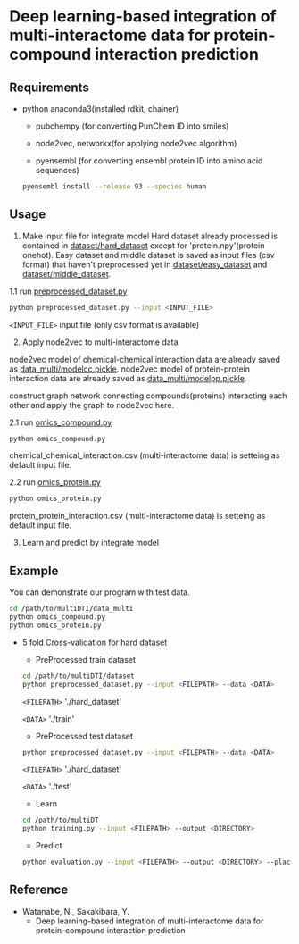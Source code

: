 # Deep learning-based integration of multi-interactome data for protein-compound interaction prediction

## Requirements
* python anaconda3(installed rdkit, chainer)

  * pubchempy (for converting PunChem ID into smiles)

  * node2vec, networkx(for applying node2vec algorithm)

  * pyensembl (for converting ensembl protein ID into amino acid sequences)
  ```bash
  pyensembl install --release 93 --species human
  ```

## Usage
1. Make input file for integrate model
Hard dataset already processed is contained in [dataset/hard_dataset](https://github.com/Njk-901aru/multiDTI/dataset/hard_dataset) except for 'protein.npy'(protein onehot).
Easy dataset and middle dataset is saved as input files (csv format) that haven't preprocessed yet in [dataset/easy_dataset](https://github.com/Njk-901aru/multiDTI/dataset/easy_dataset) and [dataset/middle_dataset](https://github.com/Njk-901aru/multiDTI/dataset/middle_dataset). 

1.1 run [preprocessed_dataset.py](https://github.com/Njk-901aru/multiDTI/dataset/preprocessed_dataset.py)

```bash
python preprocessed_dataset.py --input <INPUT_FILE>
```

`<INPUT_FILE>` input file (only csv format is available)


2. Apply node2vec to multi-interactome data

node2vec model of chemical-chemical interaction data are already saved as [data_multi/modelcc.pickle](https://github.com/Njk-901aru/multiDTI/blob/master/data_multi).
node2vec model of protein-protein interaction data are already saved as [data_multi/modelpp.pickle](https://github.com/Njk-901aru/multiDTI/blob/master/data_multi).

construct graph network connecting compounds(proteins) interacting each other and apply the graph to node2vec here.

2.1 run [omics_compound.py](https://github.com/Njk-901aru/multiDTI/blob/master/data_multi/omics_compound.py)

```bash
python omics_compound.py
```
chemical_chemical_interaction.csv (multi-interactome data) is setteing as default input file.

2.2 run [omics_protein.py](https://github.com/Njk-901aru/multiDTI/blob/master/data_multi/omics_protein.py)

```bash
python omics_protein.py
```
protein_protein_interaction.csv (multi-interactome data) is setteing as default input file.


3. Learn and predict by integrate model


## Example
You can demonstrate our program with test data.

```bash
cd /path/to/multiDTI/data_multi
python omics_compound.py
python omics_protein.py
```

- 5 fold Cross-validation for hard dataset
  - PreProcessed train dataset
  ```bash
  cd /path/to/multiDTI/dataset
  python preprocessed_dataset.py --input <FILEPATH> --data <DATA>
  ```
  `<FILEPATH>` './hard_dataset'
  
  `<DATA>` './train'
  
  - PreProcessed test dataset
  ```bash
  python preprocessed_dataset.py --input <FILEPATH> --data <DATA>
  ```
  `<FILEPATH>` './hard_dataset'
  
  `<DATA>` './test'
  
  - Learn
  ```bash
  cd /path/to/multiDT
  python training.py --input <FILEPATH> --output <DIRECTORY>
  ```
  - Predict
  ```bash
  python evaluation.py --input <FILEPATH> --output <DIRECTORY> --place <PLACE_DIRECTORY>
  ```


## Reference
* Watanabe, N., Sakakibara, Y. 
  * Deep learning-based integration of multi-interactome data for protein-compound interaction prediction

